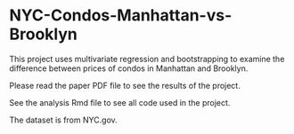 # NYC-Condos-Manhattan-vs-Brooklyn

This project uses multivariate regression and bootstrapping to examine the difference between prices of condos in Manhattan and Brooklyn. 

Please read the paper PDF file to see the results of the project. 

See the analysis Rmd file to see all code used in the project. 

The dataset is from NYC.gov.
